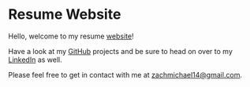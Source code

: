 # Resume Website

Hello, welcome to my resume [website](github.com/zachmichael14/gh_page)!

Have a look at my [GitHub](https://github.com/zachmichael14) projects and be sure to head on over to my [LinkedIn](www.linkedin.com/in/zachmichael14) as well.

Please feel free to get in contact with me at zachmichael14@gmail.com.
